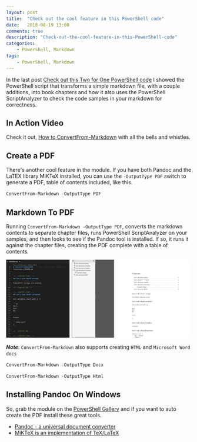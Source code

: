 ```yaml
---
layout: post
title:  "Check out the cool feature in this PowerShell code"
date:   2018-08-19 13:00
comments: true
description: "Check-out-the-cool-feature-in-this-PowerShell-code"
categories:
    - PowerShell, Markdown
tags:
    - PowerShell, Markdown
---
```


In the last post [Check out this Two for One PowerShell code](https://dfinke.github.io/powershell,%20markdown/2018/08/13/Check-out-this-Two-for-One-PowerShell-code.html)
I showed the PowerShell script that transforms a simple markdown file, with a couple additions, into book chapters and how it also uses the PowerShell ScriptAnalyzer to check the code samples in your markdown for correctness.

## In Action Video

Check it out, [How to ConvertFrom-Markdown](https://www.youtube.com/watch?v=z41g58gwdFw&t=1s) with all the bells and whistles.

## Create a PDF

There's another cool feature in the module. If you have both Pandoc and the LaTEX library MiKTeX installed, you can use the `-OutputType PDF` switch to generate a PDF, table of contents included, like this.

```powershell
ConvertFrom-Markdown -OutputType PDF
```

## Markdown To PDF

Running `ConvertFrom-Markdown -OutputType PDF`, converts the markdown contents to separate chapter files, runs PowerShell ScriptAnalyzer on your samples, and then looks to see if the Pandoc tool is installed. If so, it runs it against the chapter files, creating the PDF complete with a table of contents.

![](/images/posts/MarkdownToPDF.png)

***Note***: `ConvertFrom-Markdown` also supports creating `HTML` and `Microsoft Word docs`

```powershell
ConvertFrom-Markdown -OutputType Docx
```

```powershell
ConvertFrom-Markdown -OutputType Html
```

## Installing Pandoc On Windows

So, grab the module on the [PowerShell Gallery](https://www.powershellgallery.com/packages/ConvertFromMarkdown) and if you want to auto create the PDF install these great tools.

* [Pandoc - a universal document converter](https://pandoc.org/installing.html#windows)
* [MiKTeX is an implementation of TeX/LaTeX](https://miktex.org/howto/install-miktex)